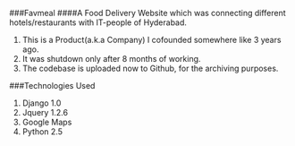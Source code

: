 ###Favmeal
####A Food Delivery Website which was connecting different hotels/restaurants with IT-people of Hyderabad.

1. This is a Product(a.k.a Company) I cofounded somewhere like 3 years ago.
2. It was shutdown only after 8 months of working.
3. The codebase is uploaded now to Github, for the archiving purposes.

###Technologies Used

1. Django 1.0
2. Jquery 1.2.6
3. Google Maps
4. Python 2.5
